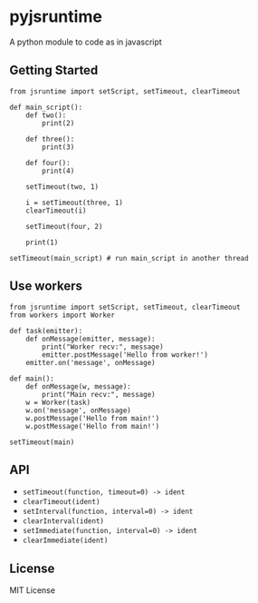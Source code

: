 # pyjsruntime

A python module to code as in javascript

## Getting Started

    from jsruntime import setScript, setTimeout, clearTimeout

    def main_script():
        def two():
            print(2)

        def three():
            print(3)

        def four():
            print(4)

        setTimeout(two, 1)

        i = setTimeout(three, 1)
        clearTimeout(i)

        setTimeout(four, 2)

        print(1)

    setTimeout(main_script) # run main_script in another thread

## Use workers

    from jsruntime import setScript, setTimeout, clearTimeout
    from workers import Worker

    def task(emitter):
        def onMessage(emitter, message):
            print("Worker recv:", message)
            emitter.postMessage('Hello from worker!')
        emitter.on('message', onMessage)

    def main():
        def onMessage(w, message):
            print("Main recv:", message)
        w = Worker(task)
        w.on('message', onMessage)
        w.postMessage('Hello from main!')
        w.postMessage('Hello from main!')

    setTimeout(main)

## API

- `setTimeout(function, timeout=0) -> ident`
- `clearTimeout(ident)`
- `setInterval(function, interval=0) -> ident`
- `clearInterval(ident)`
- `setImmediate(function, interval=0) -> ident`
- `clearImmediate(ident)`

## License

MIT License
